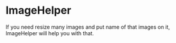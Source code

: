 # ImageHelper
If you need resize many images and put name of that images on it, ImageHelper will help you with that.
